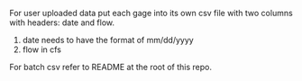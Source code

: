 For user uploaded data put each gage into its own csv file with two columns with headers: date and flow.

1. date needs to have the format of mm/dd/yyyy
2. flow in cfs

For batch csv refer to README at the root of this repo.